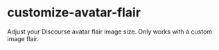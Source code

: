 # customize-avatar-flair
Adjust your Discourse avatar flair image size. Only works with a custom image flair.
